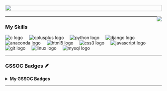 <!-- Intro Section -->
<p align="center"> 
  <img src="https://readme-typing-svg.demolab.com/?lines=Hi,+I'm+Navika+Agarwal;" height="40%" width="100%">
</p>

<!-- Giphy Image -->
<img align="right" height="120" src="https://media.giphy.com/media/v1.Y2lkPTc5MGI3NjExeGRrb2t6dDc1MjhzdHppeGU1MHdkd3B2a2lrYjY4YjBiOWp5M3Z6bSZlcD12MV9pbnRlcm5hbF9naWZfYnlfaWQmY3Q9Zw/ispEc1253326c/giphy.gif" />

---

### My Skills
<div align="left">
  <img src="https://cdn.jsdelivr.net/gh/devicons/devicon/icons/c/c-original.svg" height="30" alt="c logo"/>
  <img width="12"/>
  <img src="https://cdn.jsdelivr.net/gh/devicons/devicon/icons/cplusplus/cplusplus-original.svg" height="30" alt="cplusplus logo"/>
  <img width="12"/>
  <img src="https://cdn.jsdelivr.net/gh/devicons/devicon/icons/python/python-original.svg" height="30" alt="python logo"/>
  <img width="12"/>
  <img src="https://cdn.jsdelivr.net/gh/devicons/devicon/icons/django/django-plain.svg" height="30" alt="django logo"/>
  <img width="12"/>
  <img src="https://cdn.jsdelivr.net/gh/devicons/devicon/icons/anaconda/anaconda-original.svg" height="30" alt="anaconda logo"/>
  <img width="12"/>
  <img src="https://cdn.jsdelivr.net/gh/devicons/devicon/icons/html5/html5-original.svg" height="30" alt="html5 logo"/>
  <img width="12"/>
  <img src="https://cdn.jsdelivr.net/gh/devicons/devicon/icons/css3/css3-original.svg" height="30" alt="css3 logo"/>
  <img width="12"/>
  <img src="https://cdn.jsdelivr.net/gh/devicons/devicon/icons/javascript/javascript-original.svg" height="30" alt="javascript logo"/>
  <img width="12"/>
  <img src="https://cdn.jsdelivr.net/gh/devicons/devicon/icons/git/git-original.svg" height="30" alt="git logo"/>
  <img width="12"/>
  <img src="https://cdn.jsdelivr.net/gh/devicons/devicon/icons/linux/linux-original.svg" height="30" alt="linux logo"/>
  <img width="12"/>
  <img src="https://cdn.jsdelivr.net/gh/devicons/devicon/icons/mysql/mysql-original.svg" height="30" alt="mysql logo"/>
</div>

---

### GSSOC Badges 🪶
<details>	
 <summary><b>My GSSOC Badges</b></summary>
 <div align="center">
   <a href="https://gssoc.girlscript.tech/leaderboard">
     <img src="https://raw.githubusercontent.com/girlscript/gssoc-website-new/main/public/badges/postman.png" width="100px" height="100px" />
     <img src="https://github.com/GSSoC24/Contributor/blob/main/assets/Adventurer%20Badge.png" width="100px" height="100px" />
     <img src="https://github.com/GSSoC24/Contributor/blob/main/assets/Champion%20Badge.png" width="100px" height="100px" />
     <img src="https://github.com/GSSoC24/Contributor/blob/main/assets/Conqurer%20Badge.png" width="100px" height="100px" />
     <img src="https://github.com/GSSoC24/Contributor/blob/main/assets/Explorer%20Badge.png" width="100px" height="100px" />
     <img src="https://github.com/GSSoC24/Contributor/blob/main/assets/Innovator%20Badge.png" width="100px" height="100px" />
     <img src="https://github.com/GSSoC24/Contributor/blob/main/assets/Legend%20Badge.png" width="105px" height="105px" />
     <img src="https://github.com/GSSoC24/Contributor/blob/main/assets/Summit%20Seeker%20Badge.png" width="100px" height="100px" />
     <img src="https://github.com/GSSoC24/Contributor/blob/main/assets/Trailblazer%20Badge.png" width="100px" height="100px" />
   </a>
 </div>
</details>

---
